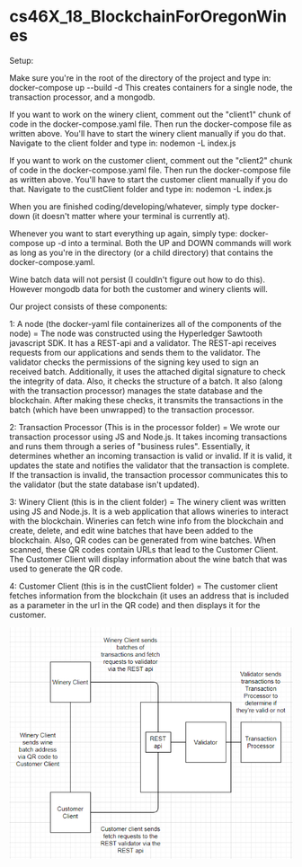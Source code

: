 # cs46X_18_BlockchainForOregonWines
Setup:

Make sure you're in the root of the directory of the project and type in:
docker-compose up --build -d
This creates containers for a single node, the transaction processor, and a mongodb.

If you want to work on the winery client, comment out the "client1" chunk of code in the docker-compose.yaml file.  Then run the docker-compose file as written above.
You'll have to start the winery client manually if you do that.  Navigate to the client folder and type in:
nodemon -L index.js

If you want to work on the customer client, comment out the "client2" chunk of code in the docker-compose.yaml file.  Then run the docker-compose file as written above.
You'll have to start the customer client manually if you do that.  Navigate to the custClient folder and type in:
nodemon -L index.js

When you are finished coding/developing/whatever, simply type docker-down (it doesn't matter where your terminal is currently at).

Whenever you want to start everything up again, simply type:
docker-compose up -d
into a terminal.  Both the UP and DOWN commands will work as long as you're in the directory (or a child directory) that contains the docker-compose.yaml.

Wine batch data will not persist (I couldln't figure out how to do this).  However mongodb data for both the customer and winery clients will.


Our project consists of these components:

1:     A node (the docker-yaml file containerizes all of the components of the node) = The node was constructed using the Hyperledger Sawtooth     javascript SDK.  It has a REST-api and a validator. 
    The REST-api receives requests from our applications and sends them to the validator.  The validator checks the permissions
    of the signing key used to sign an received batch.  Additionally, it uses the attached digital signature to check the integrity
    of data.  Also, it checks the structure of a batch.  It also (along with the transaction processor) manages the state database and the
    blockchain.  After making these checks, it transmits the transactions in the batch (which have been unwrapped) to the transaction processor.

2:  Transaction Processor (This is in the processor folder) = We wrote our transaction processor using JS and Node.js.  It takes incoming transactions and runs them through a series of "business rules".
    Essentially, it determines whether an incoming transaction is valid or invalid.  If it is valid, it updates the state and notifies the validator that the transaction
    is complete.  If the transaction is invalid, the transaction processor communicates this to the validator (but the state database isn't updated).

3:  Winery Client (this is in the client folder) = The winery client was written using JS and Node.js.  It is a web application that allows wineries to interact with the blockchain.  Wineries can fetch wine info from the blockchain and
    create, delete, and edit wine batches that have been added to the blockchain.  Also, QR codes can be generated from wine batches.  When scanned, these QR codes contain URLs that lead to the Customer Client.  The Customer Client will
    display information about the wine batch that was used to generate the QR code.

4:  Customer Client (this is in the custClient folder) = The customer client fetches information from the blockchain (it uses an address that is
    included as a parameter in the url in the QR code) and then displays it for the customer.

![](projecto.PNG)
